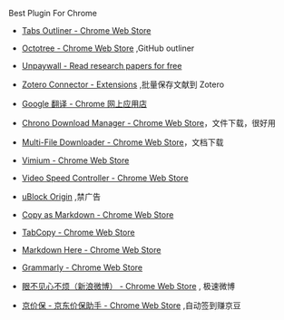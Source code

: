 Best Plugin For Chrome


  * [Tabs Outliner - Chrome Web Store](https://chrome.google.com/webstore/detail/tabs-outliner/eggkanocgddhmamlbiijnphhppkpkmkl)
  * [Octotree - Chrome Web Store](https://chrome.google.com/webstore/detail/octotree/bkhaagjahfmjljalopjnoealnfndnagc/related) ,GitHub outliner
  * [Unpaywall - Read research papers for free](https://unpaywall.org/products/extension)
  * [Zotero Connector - Extensions](https://chrome.google.com/webstore/detail/zotero-connector/ekhagklcjbdpajgpjgmbionohlpdbjgc) ,批量保存文献到 Zotero
  * [Google 翻译 - Chrome 网上应用店](https://chrome.google.com/webstore/detail/google-translate/aapbdbdomjkkjkaonfhkkikfgjllcleb?hl=zh-CN)

  * [Chrono Download Manager - Chrome Web Store](https://chrome.google.com/webstore/detail/chrono-download-manager/mciiogijehkdemklbdcbfkefimifhecn)，文件下载，很好用
  * [Multi-File Downloader - Chrome Web Store](https://chrome.google.com/webstore/detail/multi-file-downloader/dpecplbkinpdbedgejddhepkgcppgchk?hl=en-GB)，文档下载
  * [Vimium - Chrome Web Store](https://chrome.google.com/webstore/detail/vimium/dbepggeogbaibhgnhhndojpepiihcmeb?hl=en-US)

  * [Video Speed Controller - Chrome Web Store](https://chrome.google.com/webstore/detail/video-speed-controller/nffaoalbilbmmfgbnbgppjihopabppdk)
  * [uBlock Origin](https://chrome.google.com/webstore/detail/ublock-origin/cjpalhdlnbpafiamejdnhcphjbkeiagm/related) ,禁广告
  
  * [Copy as Markdown - Chrome Web Store](https://chrome.google.com/webstore/detail/copy-as-markdown/fkeaekngjflipcockcnpobkpbbfbhmdn?hl=en)
  * [TabCopy - Chrome Web Store](https://chrome.google.com/webstore/detail/tabcopy/micdllihgoppmejpecmkilggmaagfdmb/related)
  * [Markdown Here - Chrome Web Store](https://chrome.google.com/webstore/detail/markdown-here/elifhakcjgalahccnjkneoccemfahfoa?hl=zh-CN)

  * [Grammarly - Chrome Web Store](https://chrome.google.com/webstore/detail/grammarly-for-chrome/kbfnbcaeplbcioakkpcpgfkobkghlhen)
  
  * [眼不见心不烦（新浪微博） - Chrome Web Store](https://chrome.google.com/webstore/detail/%E7%9C%BC%E4%B8%8D%E8%A7%81%E5%BF%83%E4%B8%8D%E7%83%A6%EF%BC%88%E6%96%B0%E6%B5%AA%E5%BE%AE%E5%8D%9A%EF%BC%89/aognaapdfnnldnjglanfbbklaakbpejm/related) , 极速微博
  * [京价保 - 京东价保助手 - Chrome Web Store](https://chrome.google.com/webstore/detail/%E4%BA%AC%E4%BB%B7%E4%BF%9D-%E4%BA%AC%E4%B8%9C%E4%BB%B7%E4%BF%9D%E5%8A%A9%E6%89%8B/gfgkebiommjpiaomalcbfefimhhanlfd?hl=zh-CN) ,自动签到赚京豆
